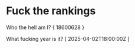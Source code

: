 # Fuck the rankings

Who the hell am I?
{ 18600628 }

What fucking year is it?
[ 2025-04-02T18:00:00Z ]
